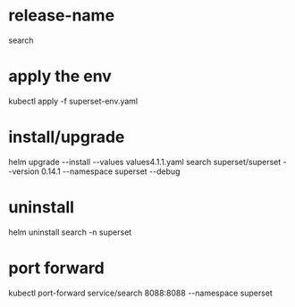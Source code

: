 # release-name
search

# apply the env
kubectl apply -f superset-env.yaml

# install/upgrade
helm upgrade --install --values values4.1.1.yaml  search superset/superset --version 0.14.1 --namespace superset --debug

# uninstall
helm uninstall search -n superset 

# port forward
kubectl port-forward service/search  8088:8088 --namespace superset